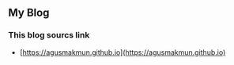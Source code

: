 ## My Blog




### This blog sourcs link
* [https://agusmakmun.github.io](https://agusmakmun.github.io)
